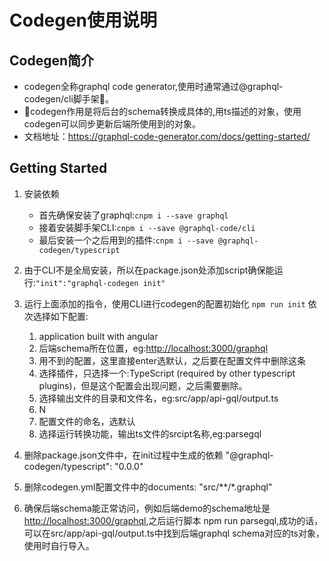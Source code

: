 # Codegen使用说明

## Codegen简介

- codegen全称graphql code generator,使用时通常通过@graphql-codegen/cli脚手架。
- codegen作用是将后台的schema转换成具体的,用ts描述的对象，使用codegen可以同步更新后端所使用到的对象。
- 文档地址：<https://graphql-code-generator.com/docs/getting-started/>

## Getting Started

1. 安装依赖

   - 首先确保安装了graphql:`cnpm i --save graphql`
   - 接着安装脚手架CLI:`cnpm i --save @graphql-code/cli`
   - 最后安装一个之后用到的插件:`cnpm i --save @graphql-codegen/typescript`

2. 由于CLI不是全局安装，所以在package.json处添加script确保能运行:`"init":"graphql-codegen init"`

3. 运行上面添加的指令，使用CLI进行codegen的配置初始化
   `npm run init`
   依次选择如下配置:
     1. application built with angular
     2. 后端schema所在位置，eg:<http://localhost:3000/graphql>
     3. 用不到的配置，这里直接enter选默认，之后要在配置文件中删除这条
     4. 选择插件，只选择一个:TypeScript (required by other typescript plugins)，但是这个配置会出现问题，之后需要删除。
     5. 选择输出文件的目录和文件名，eg:src/app/api-gql/output.ts
     6. N
     7. 配置文件的命名，选默认
     8. 选择运行转换功能，输出ts文件的srcipt名称,eg:parsegql

4. 删除package.json文件中，在init过程中生成的依赖 "@graphql-codegen/typescript": "0.0.0"
5. 删除codegen.yml配置文件中的documents: "src/**/*.graphql"

6. 确保后端schema能正常访问，例如后端demo的schema地址是<http://localhost:3000/graphql>,之后运行脚本
npm run parsegql,成功的话，可以在src/app/api-gql/output.ts中找到后端graphql schema对应的ts对象，使用时自行导入。

